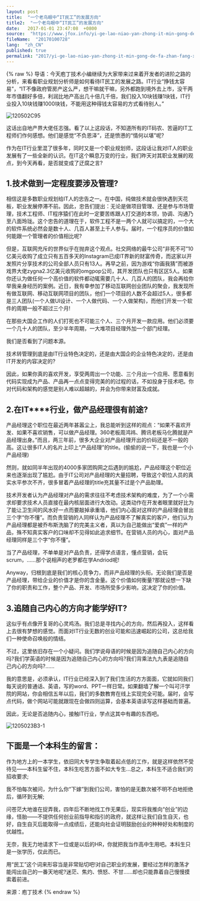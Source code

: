 ```yaml
---
layout: post
title:  "一个老鸟眼中“IT民工”的发展方向"
title2:  "一个老鸟眼中“IT民工”的发展方向"
date:   2017-01-01 23:47:08  +0800
source:  "https://www.jfox.info/yi-ge-lao-niao-yan-zhong-it-min-gong-de-fa-zhan-fang-xiang.html"
fileName:  "20170100728"
lang:  "zh_CN"
published: true
permalink: "2017/yi-ge-lao-niao-yan-zhong-it-min-gong-de-fa-zhan-fang-xiang.html"
---
```

{% raw %}
导语：今天庖丁技术小编继续为大家带来过来着开发者的进阶之路的分析，来看看职业规划分析师是如何看待IT民工的发展之路。IT行业“挣钱太容易”，“IT不像政府管房产这么严，想干嘛就干嘛，另外都跑到境外去上市，没干两年市值翻好多倍，利润比地产高出几十倍几千倍，我们投入10块钱赚1块钱，IT行业投入10块钱赚1000块钱，不能用这种得钱太容易的方式看待别人。”

![120502C95](/wp-content/uploads/2015/03/120502C95.jpg)

这话出自地产界大佬任志强。看了以上这段话，不知道所有的IT码农、苦逼的IT工程师们作何感想。他们是感觉“不负恩泽”，还是愤懑的“情何以堪”呢?

作为在IT行业里混了很多年，同时又是一个职业规划师，这段话让我对IT人的职业发展有了一些全新的认识。在IT这个瞬息万变的行业，我们昨天对其职业发展的观点，到今天再看，是否就变成了迂腐之言?

## **1.技术做到一定程度要涉及管理?**

相信这是多数职业规划给IT人的忠告之一。在中国，纯做技术就会很快遇到天花板，职业发展停滞不前。因此，忠告们提出：无论是做项目管理、还是参与市场管理，技术工程师、IT程序猿们在此时一定要苦练跟人打交道的本领，协调、沟通乃至八面玲珑。这个忠告的道理在于，软件工程不是一两个人就可以搞定的，一个大的软件系统必然会是数十人、几百人甚至上千人参与。届时，一个程序员的价值如何能跟一个管理者的价值相比呢?

但是，互联网充斥的世界似乎在抛弃这个观点。社交网络的最牛公司“非死不可”10亿美元收购了成立只有五百多天的Instagram已成IT界新的财富传奇，而这家以开发照片分享技术的公司全部人员只有13人。再早之前，因为游戏“你画我猜”而被游戏界大佬zygna2.3亿美元收购的omgpop公司，其开发团队也只有区区5人。如果你还认为做任何一个高价值的软件都动辄需要几十人、几百人的团队，我会再给你举我亲身经历的案例。近日，我有幸参加了移动互联网创业团队的聚会，我发现所有做互联网、移动互联网项目的团队，他们一个项目的人数不会超过5人，很多都是三人团队(一个人做UI设计、一个人做代码、一个人做架构)，而他们开发一个软件的周期一般不超过三个月!

在那些大国企工作的人们打死也不可能三个人、三个月开发一款应用。他们必须要一个几十人的团队，至少半年周期，一大堆项目经理外加一个部门经理。

我们是否看到了问题本源。

技术转管理到底是由IT行业特色决定的，还是由大国企的企业特色决定的，还是由IT开发的内容决定的?

因此，如果你真的喜欢开发，享受两周出一个功能、三个月出一个应用、愿意看到代码实现成为产品、产品再一点点变得完美的的过程的话，不如投身于技术吧。你对代码和架构的感觉是别人难以超越的，并会为你带来财富及成就。

## **2.在IT****行业，做产品经理很有前途?**

产品经理这个职位在最近两年甚嚣尘上，我总能听到这样的观点：“如果不喜欢开发、如果不喜欢销售，可以做产品经理。360老板周鸿祎、腾讯老板马化腾就是产品经理出身。”而且，两三年前，很多大企业对产品经理开出的价码还是不一般的高。这让很多IT人的名片上印上“产品经理”的title。(偷偷的说一下，我也是一个小产品经理)

然则，就如同半年出现的4000多家团购网之后遇到的尴尬，产品经理这个职位近来也逐渐出现了尴尬。由于IT公司对产品经理的大量招聘，导致这个职位人员的真实水平参次不齐，很多冒着产品经理的title充其量不过是个产品助理。

技术开发者认为产品经理对产品的需求往往不考虑技术架构的难度，为了一个小需求却要求技术人员直接在最内核层面进行大改动。这类动作在开发者眼里就好比为了能让卫生间的风水好一点而要敲掉承重墙，他们内心面对这样的产品经理会冒出三个字“你不懂”。而负责营销的人同样认为产品经理不了解真实的客户，他们认为产品经理都是被乔布斯洗脑了的完美主义者，真以为自己能做出“爱疯”一样的产品，殊不知真实客户的口味却不见得如此追求细节。在营销人员的内心，面对产品经理同样是三个字“你不懂”。

当了产品经理，不单单是对产品负责，还得学点语言，懂点营销，会玩scrum，……那个说相声的老罗都在学Andriod呢!

Anyway，归根到底是我们的核心竞争力，而非产品经理的头衔。无论我们是否是产品经理，带给企业的价值才是你的含金量。这个价值如何衡量?那就设想一下缺了你的职责和工作，整个产品、开发、市场所受多少影响，这决定了你的价值。

## **3.追随自己内心的方向才能学好IT?**

这似乎有点像开复哥的心灵鸡汤。我们总是寻找内心的方向，然后再投入，这样看上去很有梦想的感觉。而面对IT行业无数的创业可能和迅速崛起的公司，这总给我们一种使命召唤般的情结。

不过，这里依旧存在一个小疑问。我们学说母语的时候是因为追随自己内心的方向吗?我们学英语的时候是因为追随自己内心的方向吗?我们背乘法九九表是追随自己内心的方向吗?……

我的意思是，必须承认，IT行业已经深入到了我们生活的方方面面，它就如同我们每天说的普通话、英语，写的word、PPT一样日常。如果翻墙了解一个叫可汗学院的网站，你会相信五年以后，我们的多数教育在线上实现完全可能。届时，会写点代码，做个网站可能就跟现在会做四则运算，会基本英语读写这样基础而普遍。

因此，无论是否追随内心，接触IT行业，学点这其中有趣的东西吧。

![1205023B3-1](/wp-content/uploads/2015/03/1205023B3-11.jpg)

## **下面是一个本科生的留言：**

作为地方上的一本学生，依旧同大专学生争取着起点低的工作，就是这样依然不受待见——本科生留不住，本科生吃苦方面不如大专生…总之，本科生不适合我们的招收要求;

我不怕每次被问，为什么你“下嫁”到我们公司，害怕的是无数次被不明不白地拒绝后，循环到无解;

问苍茫大地谁在捉弄我，四年后不断地找工作无果后，现实将我推向“创业”的边缘，怪胎——不提供任何创业前指导和指引的政府，就这样让我们自生自灭，也好，自生自灭后能取得一点成绩后，还能向社会证明鼓励创业的种种好处和制度的优越性。

无奈，我无力地请求下一位或是以后的HR，你就把我当作高中生用吧。本科生只是一张学历，仅此而已。

用“民工”这个词来形容当是非常贴切吧!对自己职业的发展，要经过怎样的激荡才能闯出自己的一番天地呢?迷茫、焦灼、愤怒、不甘……却也只能靠着自己慢慢摸索着前进。

来源：庖丁技术
{% endraw %}
